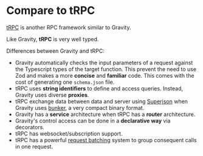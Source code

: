 # Compare to tRPC

[tRPC](https://trpc.io/) is another RPC framework similar to Gravity.

Like Gravity, **tRPC** is very well typed.

Differences between Gravity and tRPC:

- Gravity automatically checks the input parameters of a request against the Typescript types of the target function. This prevent the need to use Zod and makes a more **concise** and **familiar** code. This comes with the cost of generating one `schema.json` file.
- tRPC uses **string identifiers** to define and access queries. Instead, Gravity uses diverse **proxies**.
- tRPC exchange data between data and server using [Superjson](https://www.npmjs.com/package/superjson) when Gravity uses [bunker](https://github.com/digital-loukoum/bunker), a very compact binary format.
- Gravity has a **service** architecture when tRPC has a **router** architecture.
- Gravity's control access can be done in a **declarative way** via decorators.
- tRPC has websocket/subscription support.
- tRPC has a powerful [request batching](https://trpc.io/docs/links) system to group consequent calls in one request.
